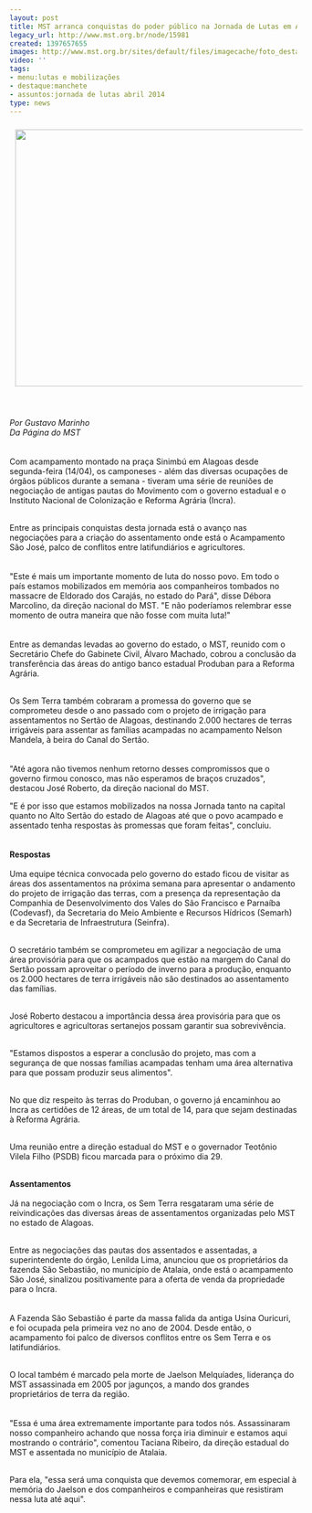 ```yaml
---
layout: post
title: MST arranca conquistas do poder público na Jornada de Lutas em AL
legacy_url: http://www.mst.org.br/node/15981
created: 1397657655
images: http://www.mst.org.br/sites/default/files/imagecache/foto_destaque/RA AL.JPG
video: ''
tags:
- menu:lutas e mobilizações
- destaque:manchete
- assuntos:jornada de lutas abril 2014
type: news
---
```

<p><img style="margin: 10px;" src="http://www.mst.org.br/sites/default/files/RA%20ALBan.JPG" alt="" width="600" height="450"></p><p>&nbsp;</p><p><em>Por Gustavo Marinho<br>Da Página do MST</em><br><br><br>Com acampamento montado na praça Sinimbú em Alagoas desde segunda-feira (14/04), os camponeses - além das diversas ocupações de órgãos públicos durante a semana - tiveram uma série de reuniões de negociação de&nbsp;antigas pautas do Movimento com o governo estadual e o Instituto Nacional de Colonização e Reforma Agrária (Incra).</p><p><br>Entre as principais conquistas desta jornada está o avanço nas negociações para a criação do assentamento onde está o Acampamento São José, palco de conflitos entre latifundiários e agricultores.<br><br><br>"Este é mais um importante momento de luta do nosso povo. Em todo o país estamos mobilizados em memória aos companheiros tombados no massacre de Eldorado dos Carajás, no estado do Pará", disse Débora Marcolino, da direção nacional do MST. "E não poderíamos relembrar esse momento de outra maneira que não fosse com muita luta!"<br><br><br>Entre as demandas levadas ao governo do estado, o MST, reunido com o Secretário Chefe do Gabinete Civil, Álvaro Machado, cobrou a conclusão da transferência das áreas do antigo banco estadual Produban para a Reforma Agrária.<br>&nbsp;</p><p>Os Sem Terra também cobraram a promessa do governo que se comprometeu desde o ano passado com o projeto de irrigação para assentamentos no Sertão de Alagoas, destinando 2.000 hectares de terras irrigáveis para assentar as famílias acampadas no acampamento Nelson Mandela, à beira do Canal do Sertão.<br><br><br>"Até agora não tivemos nenhum retorno desses compromissos que o governo firmou conosco, mas não esperamos de braços cruzados", destacou José Roberto, da direção nacional do MST.</p><p>"E é por isso que estamos mobilizados na nossa Jornada tanto na capital quanto no Alto Sertão do estado de Alagoas até que o povo acampado e assentado tenha respostas às promessas que foram feitas", concluiu.<br><br><br><strong>Respostas&nbsp;<br></strong><br>Uma equipe técnica convocada pelo governo do estado ficou de visitar as áreas dos assentamentos na próxima semana para apresentar o andamento do projeto de irrigação das terras, com a presença da representação da Companhia de Desenvolvimento dos Vales do São Francisco e Parnaíba (Codevasf), da Secretaria do Meio Ambiente e Recursos Hídricos (Semarh) e da Secretaria de Infraestrutura (Seinfra).<br>&nbsp;</p><p>O secretário&nbsp;também se comprometeu em agilizar a negociação de uma área provisória para que os acampados que estão na margem do Canal do Sertão possam aproveitar o período de inverno para a produção, enquanto os 2.000 hectares de terra irrigáveis não são destinados ao assentamento das famílias.</p><p><br>José Roberto destacou a importância dessa área provisória para que os agricultores e agricultoras sertanejos possam garantir sua sobrevivência.</p><p><br>"Estamos dispostos a esperar a conclusão do projeto, mas com a segurança de que nossas famílias acampadas tenham uma área alternativa para que possam produzir seus alimentos".</p><p><br>No que diz respeito às terras do Produban, o governo já encaminhou ao Incra as certidões de 12 áreas, de um total de 14, para que sejam destinadas à Reforma Agrária.</p><p><br>Uma reunião entre a direção estadual do MST e o governador Teotônio Vilela Filho (PSDB) ficou marcada para o próximo dia 29.</p><p><br><strong>Assentamentos<br></strong><br>Já na negociação com o Incra, os Sem Terra resgataram uma série de reivindicações das diversas áreas de assentamentos organizadas pelo MST no estado de Alagoas.</p><p><br>Entre as negociações das pautas dos assentados e assentadas, a superintendente do órgão, Lenilda Lima, anunciou que os proprietários da fazenda São Sebastião, no município de Atalaia, onde está o acampamento São José, sinalizou positivamente para a oferta de venda da propriedade para o Incra.<br><br><br>A Fazenda São Sebastião é parte da massa falida da antiga Usina Ouricuri, e foi ocupada pela primeira vez no ano de 2004. Desde então, o acampamento foi palco de diversos conflitos entre os Sem Terra e os latifundiários.</p><p><br>O local também é marcado pela morte de Jaelson Melquíades, liderança do MST assassinada em 2005 por jagunços, a mando dos grandes proprietários de terra da região.<br><br><br>"Essa é uma área extremamente importante para todos nós. Assassinaram nosso companheiro achando que nossa força iria diminuir e estamos aqui mostrando o contrário", comentou Taciana Ribeiro, da direção estadual do MST e assentada no município de Atalaia.<br>&nbsp;</p><p>Para ela, "essa será uma conquista que devemos comemorar, em especial à memória do Jaelson e dos companheiros e companheiras que resistiram nessa luta até aqui".&nbsp;</p><p>&nbsp;</p><p>&nbsp;</p>
